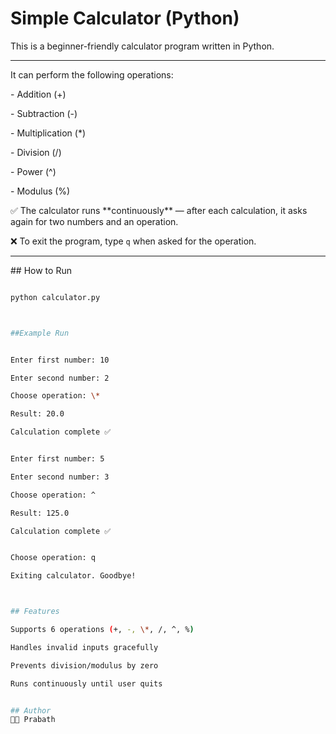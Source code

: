 # Simple Calculator (Python)



This is a beginner-friendly calculator program written in Python. 

---
 
It can perform the following operations:


\- Addition (+)  

\- Subtraction (-)  

\- Multiplication (\*)  

\- Division (/)  

\- Power (^)  

\- Modulus (%)  



✅ The calculator runs \*\*continuously\*\* — after each calculation, it asks again for two numbers and an operation.  

❌ To exit the program, type `q` when asked for the operation.



---



\## How to Run

```bash

python calculator.py



##Example Run


Enter first number: 10

Enter second number: 2

Choose operation: \*

Result: 20.0

Calculation complete ✅


Enter first number: 5

Enter second number: 3

Choose operation: ^

Result: 125.0

Calculation complete ✅


Choose operation: q

Exiting calculator. Goodbye!



## Features

Supports 6 operations (+, -, \*, /, ^, %)

Handles invalid inputs gracefully

Prevents division/modulus by zero

Runs continuously until user quits


## Author
👨‍💻 Prabath



